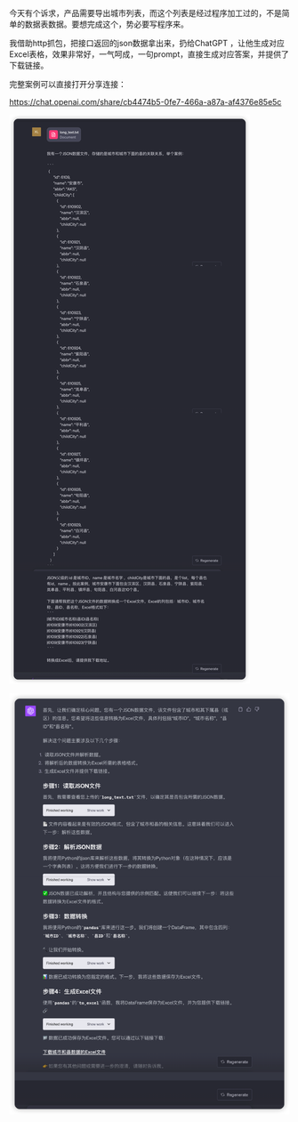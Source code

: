 今天有个诉求，产品需要导出城市列表，而这个列表是经过程序加工过的，不是简单的数据表数据。要想完成这个，势必要写程序来。

我借助http抓包，把接口返回的json数据拿出来，扔给ChatGPT ，让他生成对应Excel表格，效果非常好，一气呵成，一句prompt，直接生成对应答案，并提供了下载链接。

完整案例可以直接打开分享连接：

https://chat.openai.com/share/cb4474b5-0fe7-466a-a87a-af4376e85e5c

![问题prompt](../attachment/iShot_2023-09-13_19.03.17.png)

![ChatGPT给与答案](../attachment/iShot_2023-09-13_19.03.41.png)

